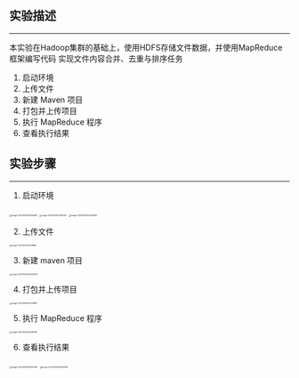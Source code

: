 ## 实验描述

---

本实验在Hadoop集群的基础上，使用HDFS存储文件数据，并使用MapReduce框架编写代码 实现文件内容合并、去重与排序任务

1. 启动环境
2. 上传文件
3. 新建 Maven 项目
4. 打包并上传项目
5. 执行 MapReduce 程序
6. 查看执行结果



## 实验步骤

----

1. 启动环境

<img src="https://wangleidetuchuang.oss-cn-beijing.aliyuncs.com/img/image-20221205125934681.png" alt="image-20221205125934681" style="zoom:25%;" />

<img src="https://wangleidetuchuang.oss-cn-beijing.aliyuncs.com/img/image-20221205125951147.png" alt="image-20221205125951147" style="zoom:25%;" />

<img src="https://wangleidetuchuang.oss-cn-beijing.aliyuncs.com/img/image-20221205130005845.png" alt="image-20221205130005845" style="zoom:25%;" />

2. 上传文件

<img src="https://wangleidetuchuang.oss-cn-beijing.aliyuncs.com/img/image-20221205130119821.png" alt="image-20221205130119821" style="zoom:25%;" />

3. 新建 maven 项目

<img src="https://wangleidetuchuang.oss-cn-beijing.aliyuncs.com/img/image-20221205130333059.png" alt="image-20221205130333059" style="zoom:25%;" />

4. 打包并上传项目

<img src="https://wangleidetuchuang.oss-cn-beijing.aliyuncs.com/img/image-20221205142734881.png" alt="image-20221205142734881" style="zoom: 25%;" />

5. 执行 MapReduce 程序

<img src="https://wangleidetuchuang.oss-cn-beijing.aliyuncs.com/img/image-20221205163448015.png" alt="image-20221205163448015" style="zoom:25%;" />

6. 查看执行结果

<img src="https://wangleidetuchuang.oss-cn-beijing.aliyuncs.com/img/image-20221205163503784.png" alt="image-20221205163503784" style="zoom:25%;" />



<img src="https://wangleidetuchuang.oss-cn-beijing.aliyuncs.com/img/image-20221205143349395.png" alt="image-20221205143349395" style="zoom:25%;" />